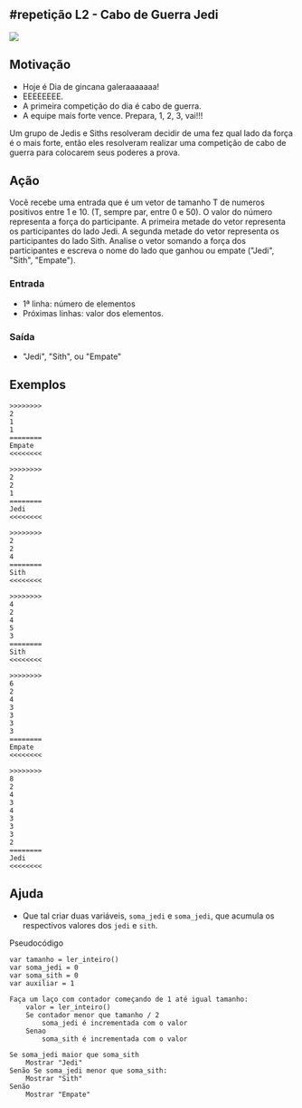 ## #repetição L2 - Cabo de Guerra Jedi


![](__capa.jpg)

[](t.tio)
## Motivação

* Hoje é Dia de gincana galeraaaaaaa!
* EEEEEEEE.
* A primeira competição do dia é cabo de guerra.
* A equipe mais forte vence. Prepara, 1, 2, 3, vai!!!

Um grupo de Jedis e Siths resolveram decidir de uma fez qual lado da força é o mais forte, então eles resolveram realizar uma competição de cabo de guerra para colocarem seus poderes a prova.

## Ação

Você recebe uma entrada que é um vetor de tamanho T de numeros positivos entre 1 e 10. (T, sempre par, entre 0 e 50). O valor do número representa a força do participante. A primeira metade do vetor representa os participantes do lado Jedi. A segunda metade do vetor representa os participantes do lado Sith. Analise o vetor somando a força dos participantes e escreva o nome do lado que ganhou ou empate ("Jedi", "Sith", "Empate").

### Entrada

* 1ª linha: número de elementos
* Próximas linhas: valor dos elementos.

### Saída

* "Jedi", "Sith", ou "Empate"

## Exemplos

```
>>>>>>>>
2
1
1
========
Empate
<<<<<<<<

>>>>>>>>
2
2
1
========
Jedi
<<<<<<<<

>>>>>>>>
2
2
4
========
Sith
<<<<<<<<

>>>>>>>>
4
2
4
5
3
========
Sith
<<<<<<<<

>>>>>>>>
6
2
4
3
3
3
3
========
Empate
<<<<<<<<

>>>>>>>>
8
2
4
3
4
3
3
3
2
========
Jedi
<<<<<<<<
```

## Ajuda

- Que tal criar duas variáveis, `soma_jedi` e `soma_jedi`, que acumula os respectivos valores dos `jedi` e `sith`. 

Pseudocódigo

```
var tamanho = ler_inteiro()
var soma_jedi = 0
var soma_sith = 0
var auxiliar = 1

Faça um laço com contador começando de 1 até igual tamanho:
    valor = ler_inteiro()
    Se contador menor que tamanho / 2
        soma_jedi é incrementada com o valor
    Senao
        soma_sith é incrementada com o valor

Se soma_jedi maior que soma_sith
    Mostrar "Jedi"
Senão Se soma_jedi menor que soma_sith:
    Mostrar "Sith"
Senão
    Mostrar "Empate"
```
